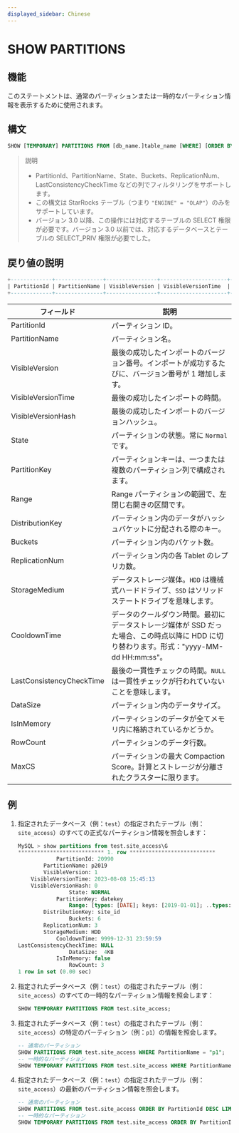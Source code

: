 ```yaml
---
displayed_sidebar: Chinese
---
```


# SHOW PARTITIONS

## 機能

このステートメントは、通常のパーティションまたは一時的なパーティション情報を表示するために使用されます。

## 構文

```sql
SHOW [TEMPORARY] PARTITIONS FROM [db_name.]table_name [WHERE] [ORDER BY] [LIMIT]
```

> 説明
>
> * PartitionId、PartitionName、State、Buckets、ReplicationNum、LastConsistencyCheckTime などの列でフィルタリングをサポートします。
> * この構文は StarRocks テーブル（つまり `"ENGINE" = "OLAP"`）のみをサポートしています。
> * バージョン 3.0 以降、この操作には対応するテーブルの SELECT 権限が必要です。バージョン 3.0 以前では、対応するデータベースとテーブルの SELECT_PRIV 権限が必要でした。

## 戻り値の説明

```SQL
+-------------+---------------+----------------+---------------------+--------------------+--------+--------------+-------+--------------------+---------+----------------+---------------+---------------------+--------------------------+----------+------------+----------+
| PartitionId | PartitionName | VisibleVersion | VisibleVersionTime  | VisibleVersionHash | State  | PartitionKey | Range | DistributionKey    | Buckets | ReplicationNum | StorageMedium | CooldownTime        | LastConsistencyCheckTime | DataSize | IsInMemory | RowCount |
+-------------+---------------+----------------+---------------------+--------------------+--------+--------------+-------+--------------------+---------+----------------+---------------+---------------------+--------------------------+----------+------------+----------+
```

| **フィールド**                     | **説明**                                                         |
| ------------------------ | ------------------------------------------------------------ |
| PartitionId              | パーティション ID。                                                    |
| PartitionName            | パーティション名。                                                     |
| VisibleVersion           | 最後の成功したインポートのバージョン番号。インポートが成功するたびに、バージョン番号が 1 増加します。   |
| VisibleVersionTime       | 最後の成功したインポートの時間。                                   |
| VisibleVersionHash       | 最後の成功したインポートのバージョンハッシュ。                         |
| State                    | パーティションの状態。常に `Normal` です。                                |
| PartitionKey             | パーティションキーは、一つまたは複数のパーティション列で構成されます。                                                     |
| Range                    | Range パーティションの範囲で、左閉じ右開きの区間です。                           |
| DistributionKey          | パーティション内のデータがハッシュバケットに分配される際のキー。                           |
| Buckets                  | パーティション内のバケット数。                                           |
| ReplicationNum           | パーティション内の各 Tablet のレプリカ数。                                |
| StorageMedium            | データストレージ媒体。`HDD` は機械式ハードドライブ、`SSD` はソリッドステートドライブを意味します。           |
| CooldownTime             | データのクールダウン時間。最初にデータストレージ媒体が SSD だった場合、この時点以降に HDD に切り替わります。形式："yyyy-MM-dd HH:mm:ss"。|
| LastConsistencyCheckTime | 最後の一貫性チェックの時間。`NULL` は一貫性チェックが行われていないことを意味します。    |
| DataSize                 | パーティション内のデータサイズ。                                             |
| IsInMemory               | パーティションのデータが全てメモリ内に格納されているかどうか。                             |
| RowCount                 | パーティションのデータ行数。                                             |
| MaxCS                    | パーティションの最大 Compaction Score。計算とストレージが分離されたクラスターに限ります。                   |

## 例

1. 指定されたデータベース（例：`test`）の指定されたテーブル（例：`site_access`）のすべての正式なパーティション情報を照会します：

    ```SQL
    MySQL > show partitions from test.site_access\G
    *************************** 1. row ***************************
                PartitionId: 20990
            PartitionName: p2019 
            VisibleVersion: 1
        VisibleVersionTime: 2023-08-08 15:45:13
        VisibleVersionHash: 0
                    State: NORMAL
                PartitionKey: datekey
                    Range: [types: [DATE]; keys: [2019-01-01]; ..types: [DATE]; keys: [2020-01-01]; )
            DistributionKey: site_id
                    Buckets: 6
            ReplicationNum: 3
            StorageMedium: HDD
                CooldownTime: 9999-12-31 23:59:59
    LastConsistencyCheckTime: NULL
                    DataSize:  4KB   
                IsInMemory: false
                    RowCount: 3 
    1 row in set (0.00 sec)
    ```

2. 指定されたデータベース（例：`test`）の指定されたテーブル（例：`site_access`）のすべての一時的なパーティション情報を照会します：

    ```sql
    SHOW TEMPORARY PARTITIONS FROM test.site_access;
    ```

3. 指定されたデータベース（例：`test`）の指定されたテーブル（例：`site_access`）の特定のパーティション（例：`p1`）の情報を照会します。

    ```sql
    -- 通常のパーティション
    SHOW PARTITIONS FROM test.site_access WHERE PartitionName = "p1";
    -- 一時的なパーティション
    SHOW TEMPORARY PARTITIONS FROM test.site_access WHERE PartitionName = "p1";
    ```

4. 指定されたデータベース（例：`test`）の指定されたテーブル（例：`site_access`）の最新のパーティション情報を照会します。

    ```sql
    -- 通常のパーティション
    SHOW PARTITIONS FROM test.site_access ORDER BY PartitionId DESC LIMIT 1;
    -- 一時的なパーティション
    SHOW TEMPORARY PARTITIONS FROM test.site_access ORDER BY PartitionId DESC LIMIT 1;
    ```
